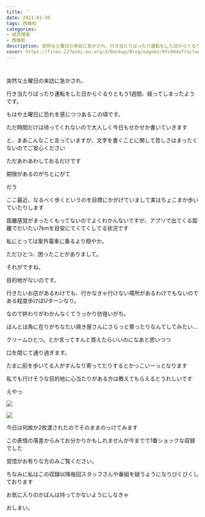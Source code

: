 ```yaml
---
title: 𓎩
date: 2021-01-30
tags: 西條和
categories: 
- 成员博客
- 西條和
description: 突然な土曜日の来訪に急かされ、行き当たりばったり運転をした日からぐるりともう1週間、経ってしまったようです。もはや...
cover: https://files.227wiki.eu.org/d/Backup/Blog/nagomi/9fc94daf7acfaec5235a5fbcb4fdf.jpg 
---
```


        ﻿


















突然な土曜日の来訪に急かされ、


行き当たりばったり運転をした日からぐるりともう1週間、経ってしまったようです。


















もはや土曜日に恐れを感じつつあるこの頃です。












ただ時間だけは待ってくれないので大人しく今日もせかせか書いていきます




























と、まあこんなこと言っていますが、文字を書くことに関して苦しさはまったくないのでご安心ください













ただあわあわしておるだけです







期限があるのがちとにがて






















だう
























ここ最近、なるべく歩くというのを目標にかがげていまして実はちょこまか歩いていたりします















距離感覚がまったくもってないのでよくわかんないですが、アプリで出てくる距離でだいたい7kmを目安にてくてくしてる状況です












私にとっては案外電車に乗るより穏やか。


















ただひとつ、困ったことがありまして。









それがですね、


















目的地がないのです。


















行きたいお店があるわけでも、行かなきゃ行けない場所があるわけでもないのである程度歩けばUターンなり。













なので終わりがわかんなくてうっかり彷徨いがち。




















ほんとは角に在りがちなたい焼き屋さんにさらっと寄ったりなんてしてみたい…












クリームひとつ。とか言ってすんと買えたらいいのになあと思いつつ

口を閉じて通り過ぎます。














たまに前を歩いてる人がすんなり寄ってたりするとかっこいーっとなります
















私でも行けそうな目的地に心当たりがある方は教えてもらえるとうれしいです













えやっ

![](https://files.227wiki.eu.org/d/Backup/Blog/nagomi/9fc94daf7acfaec5235a5fbcb4fdf.jpg)



![](https://files.227wiki.eu.org/d/Backup/Blog/nagomi/9fc94daf7acfaec5235a5fbcb4fdf-01.jpg)






今日は何故か2枚渡されたのでそのままのっけてみます













この表情の落差からみてお分かりかもしれませんが今までで1番ショックな収録でした













覚悟がお有りな方のみご覧ください。
















ちなみに私はこの収録以降毎回スタッフさんや番組を疑うようになりびくびくしております











お気に入りのかばんは持ってかないようにしなきゃ






















おしまい。


